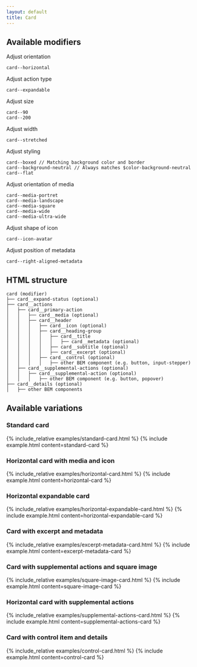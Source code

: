 ```yaml
---
layout: default
title: Card
---
```


## Available modifiers

Adjust orientation
```
card--horizontal
```

Adjust action type
```
card--expandable
```

Adjust size
```
card--90
card--200
```

Adjust width
```
card--stretched
```

Adjust styling
```
card--boxed // Matching background color and border
card--background-neutral // Always matches $color-background-neutral
card--flat
```

Adjust orientation of media
```
card--media-portret
card--media-landscape
card--media-square
card--media-wide
card--media-ultra-wide
```

Adjust shape of icon
```
card--icon-avatar
```

Adjust position of metadata
```
card--right-aligned-metadata
```

## HTML structure
```
card (modifier)
├── card__expand-status (optional)
├── card__actions
│	├── card__primary-action
│	│	├── card__media (optional)
│	│	├── card__header
│	│	│	├── card__icon (optional)
│	│	│	├── card__heading-group
│	│	│	│	├── card__title
│	│	│	│	│	├── card__metadata (optional)
│	│	│	│	├── card__subtitle (optional)
│	│	│	│	├── card__excerpt (optional)
│	│	│	├── card__control (optional)
│	│	│	│	├── other BEM component (e.g. button, input-stepper)
│	├── card__supplemental-actions (optional)
│	│	├── card__supplemental-action (optional)
│	│	│	├── other BEM component (e.g. button, popover)
├── card__details (optional)
│	├── other BEM components
```

## Available variations

### Standard card
{% include_relative examples/standard-card.html %}
{% include example.html
	content=standard-card
%}

### Horizontal card with media and icon
{% include_relative examples/horizontal-card.html %}
{% include example.html
	content=horizontal-card
%}

### Horizontal expandable card
{% include_relative examples/horizontal-expandable-card.html %}
{% include example.html
	content=horizontal-expandable-card
%}

### Card with excerpt and metadata
{% include_relative examples/excerpt-metadata-card.html %}
{% include example.html
	content=excerpt-metadata-card
%}

### Card with supplemental actions and square image
{% include_relative examples/square-image-card.html %}
{% include example.html
	content=square-image-card
%}

### Horizontal card with supplemental actions
{% include_relative examples/supplemental-actions-card.html %}
{% include example.html
	content=supplemental-actions-card
%}

### Card with control item and details
{% include_relative examples/control-card.html %}
{% include example.html
	content=control-card
%}